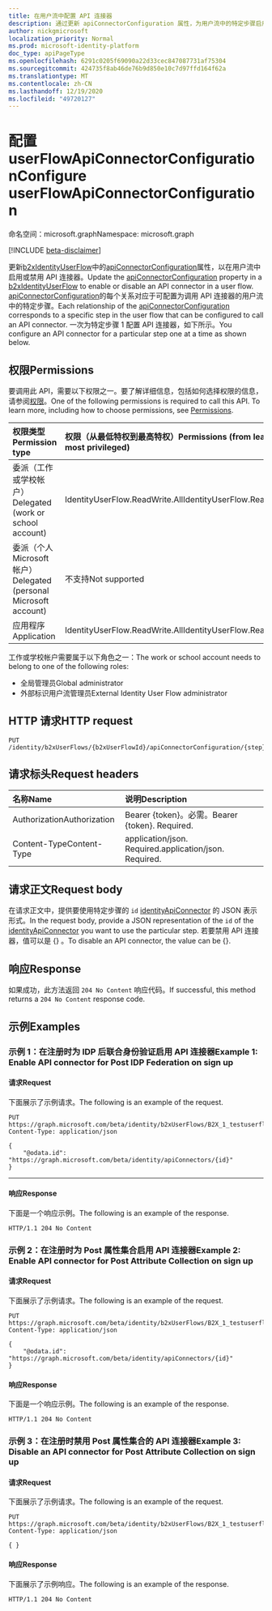 ```yaml
---
title: 在用户流中配置 API 连接器
description: 通过更新 apiConnectorConfiguration 属性，为用户流中的特定步骤启用或禁用 API 连接器。
author: nickgmicrosoft
localization_priority: Normal
ms.prod: microsoft-identity-platform
doc_type: apiPageType
ms.openlocfilehash: 6291c0205f69090a22d33cec847087731af75304
ms.sourcegitcommit: 424735f8ab46de76b9d850e10c7d97ffd164f62a
ms.translationtype: MT
ms.contentlocale: zh-CN
ms.lasthandoff: 12/19/2020
ms.locfileid: "49720127"
---
```

# <a name="configure-userflowapiconnectorconfiguration"></a><span data-ttu-id="93eb1-103">配置 userFlowApiConnectorConfiguration</span><span class="sxs-lookup"><span data-stu-id="93eb1-103">Configure userFlowApiConnectorConfiguration</span></span>

<span data-ttu-id="93eb1-104">命名空间：microsoft.graph</span><span class="sxs-lookup"><span data-stu-id="93eb1-104">Namespace: microsoft.graph</span></span>

[!INCLUDE [beta-disclaimer](../../includes/beta-disclaimer.md)]

<span data-ttu-id="93eb1-105">更新[b2xIdentityUserFlow](../resources/b2xidentityuserflow.md)中的[apiConnectorConfiguration](../resources/userflowapiconnectorconfiguration.md)属性，以在用户流中启用或禁用 API 连接器。</span><span class="sxs-lookup"><span data-stu-id="93eb1-105">Update the [apiConnectorConfiguration](../resources/userflowapiconnectorconfiguration.md) property in a [b2xIdentityUserFlow](../resources/b2xidentityuserflow.md) to enable or disable an API connector in a user flow.</span></span> <span data-ttu-id="93eb1-106">[apiConnectorConfiguration](../resources/userflowapiconnectorconfiguration.md)的每个关系对应于可配置为调用 API 连接器的用户流中的特定步骤。</span><span class="sxs-lookup"><span data-stu-id="93eb1-106">Each relationship of the [apiConnectorConfiguration](../resources/userflowapiconnectorconfiguration.md) corresponds to a specific step in the user flow that can be configured to call an API connector.</span></span> <span data-ttu-id="93eb1-107">一次为特定步骤 1 配置 API 连接器，如下所示。</span><span class="sxs-lookup"><span data-stu-id="93eb1-107">You configure an API connector for a particular step one at a time as shown below.</span></span>

## <a name="permissions"></a><span data-ttu-id="93eb1-108">权限</span><span class="sxs-lookup"><span data-stu-id="93eb1-108">Permissions</span></span>

<span data-ttu-id="93eb1-p102">要调用此 API，需要以下权限之一。要了解详细信息，包括如何选择权限的信息，请参阅[权限](/graph/permissions-reference)。</span><span class="sxs-lookup"><span data-stu-id="93eb1-p102">One of the following permissions is required to call this API. To learn more, including how to choose permissions, see [Permissions](/graph/permissions-reference).</span></span>

|<span data-ttu-id="93eb1-111">权限类型</span><span class="sxs-lookup"><span data-stu-id="93eb1-111">Permission type</span></span>|<span data-ttu-id="93eb1-112">权限（从最低特权到最高特权）</span><span class="sxs-lookup"><span data-stu-id="93eb1-112">Permissions (from least to most privileged)</span></span>|
|:---|:---|
|<span data-ttu-id="93eb1-113">委派（工作或学校帐户）</span><span class="sxs-lookup"><span data-stu-id="93eb1-113">Delegated (work or school account)</span></span>|<span data-ttu-id="93eb1-114">IdentityUserFlow.ReadWrite.All</span><span class="sxs-lookup"><span data-stu-id="93eb1-114">IdentityUserFlow.ReadWrite.All</span></span>|
|<span data-ttu-id="93eb1-115">委派（个人 Microsoft 帐户）</span><span class="sxs-lookup"><span data-stu-id="93eb1-115">Delegated (personal Microsoft account)</span></span>|<span data-ttu-id="93eb1-116">不支持</span><span class="sxs-lookup"><span data-stu-id="93eb1-116">Not supported</span></span>|
|<span data-ttu-id="93eb1-117">应用程序</span><span class="sxs-lookup"><span data-stu-id="93eb1-117">Application</span></span>|<span data-ttu-id="93eb1-118">IdentityUserFlow.ReadWrite.All</span><span class="sxs-lookup"><span data-stu-id="93eb1-118">IdentityUserFlow.ReadWrite.All</span></span>|

<span data-ttu-id="93eb1-119">工作或学校帐户需要属于以下角色之一：</span><span class="sxs-lookup"><span data-stu-id="93eb1-119">The work or school account needs to belong to one of the following roles:</span></span>

* <span data-ttu-id="93eb1-120">全局管理员</span><span class="sxs-lookup"><span data-stu-id="93eb1-120">Global administrator</span></span>
* <span data-ttu-id="93eb1-121">外部标识用户流管理员</span><span class="sxs-lookup"><span data-stu-id="93eb1-121">External Identity User Flow administrator</span></span>

## <a name="http-request"></a><span data-ttu-id="93eb1-122">HTTP 请求</span><span class="sxs-lookup"><span data-stu-id="93eb1-122">HTTP request</span></span>

<!-- {
  "blockType": "ignored"
}
-->

``` http
PUT /identity/b2xUserFlows/{b2xUserFlowId}/apiConnectorConfiguration/{step}/$ref
```

## <a name="request-headers"></a><span data-ttu-id="93eb1-123">请求标头</span><span class="sxs-lookup"><span data-stu-id="93eb1-123">Request headers</span></span>

|<span data-ttu-id="93eb1-124">名称</span><span class="sxs-lookup"><span data-stu-id="93eb1-124">Name</span></span>|<span data-ttu-id="93eb1-125">说明</span><span class="sxs-lookup"><span data-stu-id="93eb1-125">Description</span></span>|
|:---|:---|
|<span data-ttu-id="93eb1-126">Authorization</span><span class="sxs-lookup"><span data-stu-id="93eb1-126">Authorization</span></span>|<span data-ttu-id="93eb1-p103">Bearer {token}。必需。</span><span class="sxs-lookup"><span data-stu-id="93eb1-p103">Bearer {token}. Required.</span></span>|
|<span data-ttu-id="93eb1-129">Content-Type</span><span class="sxs-lookup"><span data-stu-id="93eb1-129">Content-Type</span></span>|<span data-ttu-id="93eb1-p104">application/json. Required.</span><span class="sxs-lookup"><span data-stu-id="93eb1-p104">application/json. Required.</span></span>|

## <a name="request-body"></a><span data-ttu-id="93eb1-132">请求正文</span><span class="sxs-lookup"><span data-stu-id="93eb1-132">Request body</span></span>

<span data-ttu-id="93eb1-133">在请求正文中，提供要使用特定步骤的 `id` [identityApiConnector](../resources/identityapiconnector.md) 的 JSON 表示形式。</span><span class="sxs-lookup"><span data-stu-id="93eb1-133">In the request body, provide a JSON representation of the `id` of the [identityApiConnector](../resources/identityapiconnector.md) you want to use the particular step.</span></span> <span data-ttu-id="93eb1-134">若要禁用 API 连接器，值可以是 {} 。</span><span class="sxs-lookup"><span data-stu-id="93eb1-134">To disable an API connector, the value can be {}.</span></span>

## <a name="response"></a><span data-ttu-id="93eb1-135">响应</span><span class="sxs-lookup"><span data-stu-id="93eb1-135">Response</span></span>

<span data-ttu-id="93eb1-136">如果成功，此方法返回 `204 No Content` 响应代码。</span><span class="sxs-lookup"><span data-stu-id="93eb1-136">If successful, this method returns a `204 No Content` response code.</span></span>

## <a name="examples"></a><span data-ttu-id="93eb1-137">示例</span><span class="sxs-lookup"><span data-stu-id="93eb1-137">Examples</span></span>

### <a name="example-1-enable-api-connector-for-post-idp-federation-on-sign-up"></a><span data-ttu-id="93eb1-138">示例 1：在注册时为 IDP 后联合身份验证启用 API 连接器</span><span class="sxs-lookup"><span data-stu-id="93eb1-138">Example 1: Enable API connector for Post IDP Federation on sign up</span></span>

#### <a name="request"></a><span data-ttu-id="93eb1-139">请求</span><span class="sxs-lookup"><span data-stu-id="93eb1-139">Request</span></span>

<span data-ttu-id="93eb1-140">下面展示了示例请求。</span><span class="sxs-lookup"><span data-stu-id="93eb1-140">The following is an example of the request.</span></span>

<!-- {
  "blockType": "request",
  "name": "put_b2xuserflows-apiconnectorconfiguration_postFederationSignup"
}
-->

``` http
PUT https://graph.microsoft.com/beta/identity/b2xUserFlows/B2X_1_testuserflow/apiConnectorConfiguration/postFederationSignup/$ref
Content-Type: application/json

{
    "@odata.id": "https://graph.microsoft.com/beta/identity/apiConnectors/{id}"   
}
```

---

#### <a name="response"></a><span data-ttu-id="93eb1-141">响应</span><span class="sxs-lookup"><span data-stu-id="93eb1-141">Response</span></span> 

<span data-ttu-id="93eb1-142">下面是一个响应示例。</span><span class="sxs-lookup"><span data-stu-id="93eb1-142">The following is an example of the response.</span></span>

<!-- {
  "blockType": "response",
}
-->

``` http
HTTP/1.1 204 No Content
```

### <a name="example-2-enable-api-connector-for-post-attribute-collection-on-sign-up"></a><span data-ttu-id="93eb1-143">示例 2：在注册时为 Post 属性集合启用 API 连接器</span><span class="sxs-lookup"><span data-stu-id="93eb1-143">Example 2: Enable API connector for Post Attribute Collection on sign up</span></span>

#### <a name="request"></a><span data-ttu-id="93eb1-144">请求</span><span class="sxs-lookup"><span data-stu-id="93eb1-144">Request</span></span> 

<span data-ttu-id="93eb1-145">下面展示了示例请求。</span><span class="sxs-lookup"><span data-stu-id="93eb1-145">The following is an example of the request.</span></span>

<!-- {
  "blockType": "request",
  "name": "put_b2xuserflows-apiconnectorconfiguration_postAttributeCollection"
}
-->

``` http
PUT https://graph.microsoft.com/beta/identity/b2xUserFlows/B2X_1_testuserflow/apiConnectorConfiguration/postAttributeCollection/$ref
Content-Type: application/json

{
    "@odata.id": "https://graph.microsoft.com/beta/identity/apiConnectors/{id}"   
}
```

#### <a name="response"></a><span data-ttu-id="93eb1-146">响应</span><span class="sxs-lookup"><span data-stu-id="93eb1-146">Response</span></span>

<span data-ttu-id="93eb1-147">下面是一个响应示例。</span><span class="sxs-lookup"><span data-stu-id="93eb1-147">The following is an example of the response.</span></span>

<!-- {
  "blockType": "response",
}
-->

``` http
HTTP/1.1 204 No Content
```

### <a name="example-3-disable-an-api-connector-for-post-attribute-collection-on-sign-up"></a><span data-ttu-id="93eb1-148">示例 3：在注册时禁用 Post 属性集合的 API 连接器</span><span class="sxs-lookup"><span data-stu-id="93eb1-148">Example 3: Disable an API connector for Post Attribute Collection on sign up</span></span>

#### <a name="request"></a><span data-ttu-id="93eb1-149">请求</span><span class="sxs-lookup"><span data-stu-id="93eb1-149">Request</span></span> 

<span data-ttu-id="93eb1-150">下面展示了示例请求。</span><span class="sxs-lookup"><span data-stu-id="93eb1-150">The following is an example of the request.</span></span>

<!-- {
  "blockType": "request",
  "name": "put_b2xuserflows-apiconnectorconfiguration_disable-postAttributeCollection"
}
-->

``` http
PUT https://graph.microsoft.com/beta/identity/b2xUserFlows/B2X_1_testuserflow/apiConnectorConfiguration/postAttributeCollection/$ref
Content-Type: application/json

{ }
```

#### <a name="response"></a><span data-ttu-id="93eb1-151">响应</span><span class="sxs-lookup"><span data-stu-id="93eb1-151">Response</span></span>

<span data-ttu-id="93eb1-152">下面展示了示例响应。</span><span class="sxs-lookup"><span data-stu-id="93eb1-152">The following is an example of the response.</span></span>

<!-- {
  "blockType": "response",
}
-->

``` http
HTTP/1.1 204 No Content
```
